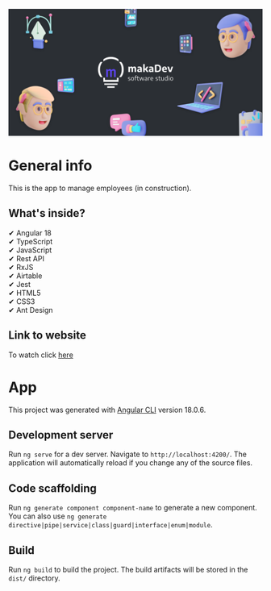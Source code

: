 ![cover](./public/cover.png)

# General info

This is the app to manage employees (in construction).
<br />

## What's inside?

✔ Angular 18<br />
✔ TypeScript<br />
✔ JavaScript<br />
✔ Rest API<br />
✔ RxJS<br />
✔ Airtable<br />
✔ Jest<br />
✔ HTML5<br />
✔ CSS3<br />
✔ Ant Design<br />

## Link to website

To watch click [here]

[here]: https://employess.netlify.app/

# App

This project was generated with [Angular CLI](https://github.com/angular/angular-cli) version 18.0.6.

## Development server

Run `ng serve` for a dev server. Navigate to `http://localhost:4200/`. The application will automatically reload if you change any of the source files.

## Code scaffolding

Run `ng generate component component-name` to generate a new component. You can also use `ng generate directive|pipe|service|class|guard|interface|enum|module`.

## Build

Run `ng build` to build the project. The build artifacts will be stored in the `dist/` directory.
